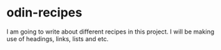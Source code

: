 # odin-recipes

I am going to write about different recipes in this project.
I will be making use of headings, links, lists and etc.